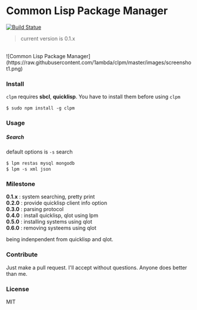 # Common Lisp Package Manager

[![Build Statue](https://travis-ci.org/1ambda/clpm)](https://travis-ci.org/1ambda/clpm.svg?branch=master)

> current version is 0.1.x

<br/>
![Common Lisp Package Manager](https://raw.githubusercontent.com/1ambda/clpm/master/images/screenshot1.png)

### Install

`clpm` requires **sbcl**, **quicklisp**. You have to install them before using `clpm`

```
$ sudo npm install -g clpm
```

### Usage

##### Search

default options is `-s` search

```
$ lpm restas mysql mongodb
$ lpm -s xml json
```

### Milestone

**0.1.x** : system searching, pretty print  
**0.2.0** : provide quicklisp client info option  
**0.3.0** : parsing protocol  
**0.4.0** : install quicklisp, qlot using lpm  
**0.5.0** : installing systems using qlot  
**0.6.0** : removing systeems using qlot  

being indenpendent from quicklisp and qlot.  

### Contribute

Just make a pull request. I'll accept without questions. Anyone does better than me.

### License

MIT
